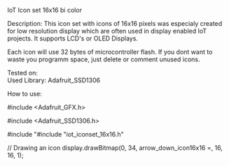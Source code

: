 IoT Icon set 16x16 bi color

Description: 
This icon set with icons of 16x16 pixels was especialy created for low
resolution display which are often used in display enabled IoT projects.
It supports LCD's or OLED Displays.

Each icon will use 32 bytes of microcontroller flash. If you dont want
to waste you programm space, just delete or comment unused icons.

Tested on:	
Used Library: Adafruit_SSD1306

How to use:

#include <Adafruit_GFX.h>

#include <Adafruit_SSD1306.h>

#include "#include "iot_iconset_16x16.h"


// Drawing an icon
display.drawBitmap(0, 34, arrow_down_icon16x16 =, 16, 16, 1);
